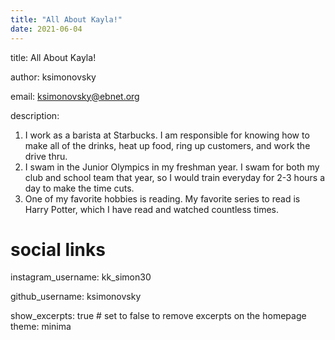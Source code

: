 ```yaml
---
title: "All About Kayla!"
date: 2021-06-04
---
```

title: All About Kayla!

author: ksimonovsky

email: ksimonovsky@ebnet.org

description: 
  1. I work as a barista at Starbucks. I am responsible for knowing how to make all of the drinks, heat up food, ring up customers, and work the drive thru.
  2. I swam in the Junior Olympics in my freshman year. I swam for both my club and school team that year, so I would train everyday for 2-3 hours a day to make the time cuts. 
  3. One of my favorite hobbies is reading. My favorite series to read is Harry Potter, which I have read and watched countless times.

# social links
instagram_username: kk_simon30

github_username: ksimonovsky

show_excerpts: true # set to false to remove excerpts on the homepage
theme: minima
